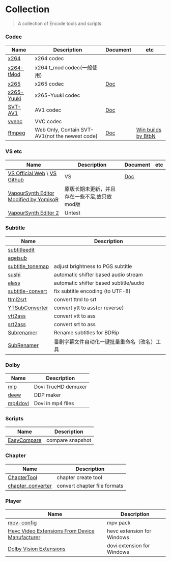 # Collection
> A collection of Encode tools and scripts.

### Codec
| Name | Description | Document | etc 
| ------------- | ------------- | ------------- | ---
| [x264](https://code.videolan.org/videolan/x264) | x264 codec | |
| [x264-tMod](https://github.com/jpsdr/x264) | x264 t_mod codec(一般使用) | |
| [x265](https://bitbucket.org/multicoreware/x265_git/src) | x265 codec | [Doc](https://x265.readthedocs.io/) |
| [x265-Yuuki](https://github.com/AmusementClub/x265) | x265-Yuuki codec | |
| [SVT-AV1](https://github.com/AOMediaCodec/SVT-AV1) | AV1 codec | [Doc](https://github.com/AOMediaCodec/SVT-AV1/tree/master/Docs)
| [vvenc](https://github.com/fraunhoferhhi/vvenc) | VVC codec | |
| [ffmpeg](https://ffmpeg.org//)| Web Only, Contain SVT-AV1(not the newest code)|[Doc](https://ffmpeg.org/ffmpeg.html) | [Win builds by BtbN](https://github.com/BtbN/FFmpeg-Builds)

### VS etc
| Name | Description | Document | etc 
| ------------- | ------------- | ------------- | ---
| [VS Official Web](https://www.vapoursynth.com/) \ [VS Github](https://github.com/vapoursynth/vapoursynth)|VS|[Doc](http://www.vapoursynth.com/doc/index.html)|
| [VapourSynth Editor Modified by YomikoR](https://github.com/YomikoR/VapourSynth-Editor)|原版长期未更新，并且存在一些不足,故只放mod版| |
| [VapourSynth Editor 2](https://bitbucket.org/gundamftw/vapoursynth-editor-2)|Untest|||

### Subtitle
| Name | Description |
| ------------- | ------------- |
| [subtitleedit](https://github.com/SubtitleEdit/subtitleedit) |
| [ageisub](https://github.com/Ristellise/AegisubDC) |
| [subtitle_tonemap](https://github.com/quietvoid/subtitle_tonemap) | adjust brightness to PGS subtitle |
| [sushi](https://github.com/tp7/Sushi) | automatic shifter based audio stream |
| [alass](https://github.com/kaegi/alass) | automatic shifter based subtitle/audio |
| [subtitle-convert](https://github.com/dyphire/subtitle-convert) | fix subtitle encoding (to UTF-8) |
| [ttml2srt](https://github.com/yuppity/ttml2srt) | convert ttml to srt |
| [YTSubConverter](https://github.com/arcusmaximus/YTSubConverter) | convert ytt to ass(or reverse) |
| [vtt2ass](https://github.com/computer045/vtt2ass) | convert vtt to ass |
| [srt2ass](https://github.com/civodulab/srt2ass) | convert srt to ass |
| [Subrenamer](https://github.com/arition/SubRenamer) | Rename subtitles for BDRip |
| [SubRenamer](https://github.com/qwqcode/SubRenamer) | 番剧字幕文件自动化一键批量重命名（改名）工具 |


### Dolby
| Name | Description |
| ------------- | ------------- |
| [mlp](https://github.com/domyd/mlp) | Dovi TrueHD demuxer |
| [deew](https://github.com/pcroland/deew) | DDP maker |
| [mp4dovi](https://github.com/rixtox/mp4dovi) | Dovi in mp4 files |

### Scripts
| Name | Description |
| ------------- | ------------- |
| [EasyCompare](https://github.com/N3xusHD/EasyCompare) | compare snapshot |

### Chapter
| Name | Description |
| ------------- | ------------- |
| [ChapterTool](https://github.com/tautcony/ChapterTool) | chapter create tool |
| [chapter_converter](https://github.com/fireattack/chapter_converter) | convert chapter file formats |

### Player
| Name | Description |
| ------------- | ------------- |
| [mpv-config](https://github.com/dyphire/mpv-config/releases) | mpv pack |
| [Hevc Video Extensions From Device Manufacturer](https://www.microsoft.com/zh-cn/p/hevc-video-extensions-from-device-manufacturer/9n4wgh0z6vhq) | hevc extension for Windows |
| [Dolby Vision Extensions](https://www.microsoft.com/zh-cn/p/app/9pltg1lwphlf) | dovi extension for Windows |
